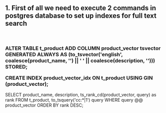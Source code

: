 <h2>1. First of all we need to execute 2 commands 
in postgres database to set up indexes for full text search</h2>
<br>
<h3>
ALTER TABLE t_product ADD COLUMN product_vector tsvector
GENERATED ALWAYS AS (to_tsvector('english', coalesce(product_name, '') || ' ' || coalesce(description, ''))) STORED;

CREATE INDEX product_vector_idx ON t_product USING GIN (product_vector);
</h3>

SELECT product_name, description, ts_rank_cd(product_vector, query) as rank FROM t_product, to_tsquery('cc:*|1') query 
WHERE query @@ product_vector ORDER BY rank DESC;